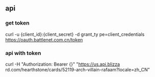 ## api 

### get token
curl -u {client_id}:{client_secret} -d grant_ty
pe=client_credentials https://oauth.battlenet.com.cn/token

### api with token
curl -H "Authorization: Bearer {}" "https://us.api.blizza
rd.com/hearthstone/cards/52119-arch-villain-rafaam?locale=zh_CN"